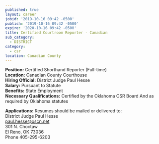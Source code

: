 ```yaml
---
published: true
layout: career
jobid: '2019-10-16 09:42 -0500'
publish: '2019-10-16 09:42 -0500'
expire: '2020-10-16 09:42 -0500'
title: Certified Courtroom Reporter - Canadian
sub_category:
  - DISTRICT
category:
  - csr
location: Canadian County
---
```

**Position:** Certified Shorthand Reporter (Full-time)  
**Location:** Canadian County Courthouse  
**Hiring Official:** District Judge Paul Hesse  
**Salary:** Pursuant to Statute  
**Benefits:** State Employment  
**Necessary Qualifications:** Certified by the Oklahoma CSR Board And as required by Oklahoma statutes

**Applications:** Resumes should be mailed or delivered to:  
District Judge Paul Hesse  
[paul.hesse@oscn.net](mailto:paul.hesse@oscn.net)  
301 N. Choctaw    
El Reno, OK  73036  
Phone 405-295-6203
